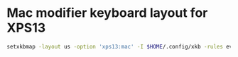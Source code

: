 # Mac modifier keyboard layout for XPS13

```bash
setxkbmap -layout us -option 'xps13:mac' -I $HOME/.config/xkb -rules evdev-local -print | xkbcomp -I$HOME/.config/xkb/ - $DISPLAY
```

